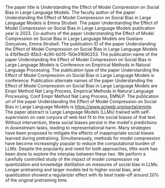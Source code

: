 The paper title is Understanding the Effect of Model Compression on Social Bias in Large Language Models.
The faculty author of the paper Understanding the Effect of Model Compression on Social Bias in Large Language Models is Emma Strubell.
The paper Understanding the Effect of Model Compression on Social Bias in Large Language Models publication year is 2023.
Co-authors of the paper Understanding the Effect of Model Compression on Social Bias in Large Language Models are Gustavo Gonçalves, Emma Strubell.
The publication ID of the paper Understanding the Effect of Model Compression on Social Bias in Large Language Models is 41bf9ed3-85b3-4c90-b015-150e31690253.
The publication name of the paper Understanding the Effect of Model Compression on Social Bias in Large Language Models is Conference on Empirical Methods in Natural Language Processing.
The publication type of the paper Understanding the Effect of Model Compression on Social Bias in Large Language Models is conference.
Publication alternate names of the paper Understanding the Effect of Model Compression on Social Bias in Large Language Models are Empir Method Nat Lang Process, Empirical Methods in Natural Language Processing, Conf Empir Method Nat Lang Process, EMNLP.
The publication url of the paper Understanding the Effect of Model Compression on Social Bias in Large Language Models is https://www.aclweb.org/portal/emnlp.
The paper abstract is Large Language Models (LLMs) trained with self-supervision on vast corpora of web text fit to the social biases of that text. Without intervention, these social biases persist in the model's predictions in downstream tasks, leading to representational harm. Many strategies have been proposed to mitigate the effects of inappropriate social biases learned during pretraining. Simultaneously, methods for model compression have become increasingly popular to reduce the computational burden of LLMs. Despite the popularity and need for both approaches, little work has been done to explore the interplay between these two. We perform a carefully controlled study of the impact of model compression via quantization and knowledge distillation on measures of social bias in LLMs. Longer pretraining and larger models led to higher social bias, and quantization showed a regularizer effect with its best trade-off around 20% of the original pretraining time.
